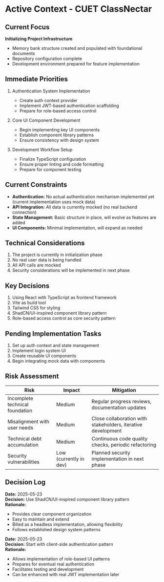 # Active Context - CUET ClassNectar

## Current Focus
**Initializing Project Infrastructure**
- Memory bank structure created and populated with foundational documents
- Repository configuration complete
- Development environment prepared for feature implementation

## Immediate Priorities
1. Authentication System Implementation
   - Create auth context provider
   - Implement JWT-based authentication scaffolding
   - Prepare for role-based access control

2. Core UI Component Development
   - Begin implementing key UI components
   - Establish component library patterns
   - Ensure consistency with design system

3. Development Workflow Setup
   - Finalize TypeScript configuration
   - Ensure proper linting and code formatting
   - Prepare for component testing

## Current Constraints
- **Authentication:** No actual authentication mechanism implemented yet (current implementation uses mock data)
- **API Integration:** All data is currently mocked (no real backend connection)
- **State Management:** Basic structure in place, will evolve as features are added
- **UI Components:** Minimal implementation, will expand as needed

## Technical Considerations
1. The project is currently in initialization phase
2. No real user data is being handled
3. All API calls are mocked
4. Security considerations will be implemented in next phase

## Key Decisions
1. Using React with TypeScript as frontend framework
2. Vite as build tool
3. Tailwind CSS for styling
4. ShadCN/UI-inspired component library pattern
5. Role-based access control as core security pattern

## Pending Implementation Tasks
1. Set up auth context and state management
2. Implement login system UI
3. Create reusable UI components
4. Begin integrating mock data with components

## Risk Assessment
| Risk | Impact | Mitigation |
|------|--------|------------|
| Incomplete technical foundation | Medium | Regular progress reviews, documentation updates |
| Misalignment with user needs | Medium | Close collaboration with stakeholders, iterative development |
| Technical debt accumulation | Medium | Continuous code quality checks, periodic refactoring |
| Security vulnerabilities | Low (currently in dev) | Planned security implementation in next phase |

## Decision Log
**Date:** 2025-05-23  
**Decision:** Use ShadCN/UI-inspired component library pattern  
**Rationale:**  
- Provides clear component organization
- Easy to maintain and extend
- Billed as a headless implementation, allowing flexibility
- Follows established design system patterns

**Date:** 2025-05-23  
**Decision:** Start with client-side authentication pattern  
**Rationale:**  
- Allows implementation of role-based UI patterns
- Prepares for eventual real authentication
- Facilitates testing and development
- Can be enhanced with real JWT implementation later
